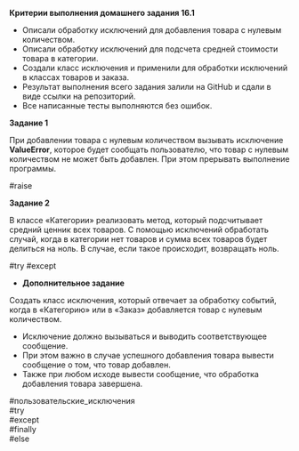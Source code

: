**Критерии выполнения домашнего задания 16.1**

- Описали обработку исключений для добавления товара с нулевым количеством.
- Описали обработку исключений для подсчета средней стоимости товара в категории.
- Создали класс исключения и применили для обработки исключений в классах товаров и заказа.
- Результат выполнения всего задания залили на GitHub и сдали в виде ссылки на репозиторий.
- Все написанные тесты выполняются без ошибок.

**Задание 1**

При добавлении товара с нулевым количеством вызывать исключение 
**ValueError**, которое будет сообщать пользователю, что товар с нулевым количеством не может быть добавлен. При этом прерывать выполнение программы.

#raise

**Задание 2**

В классе «Категории» реализовать метод, который подсчитывает средний ценник всех товаров. 
С помощью исключений обработать случай, когда в категории нет товаров и сумма всех товаров будет делиться на ноль. 
В случае, если такое происходит, возвращать ноль.

#try 
#except

- **Дополнительное задание**

Создать класс исключения, который отвечает за обработку событий, когда в «Категорию» или в «Заказ» добавляется товар с нулевым количеством.

- Исключение должно вызываться и выводить соответствующее сообщение. 
- При этом важно в случае успешного добавления товара вывести сообщение о том, что товар добавлен. 
- Также при любом исходе вывести сообщение, что обработка добавления товара завершена.

#пользовательские_исключения  
#try  
#except  
#finally  
#else